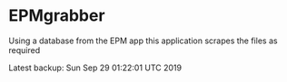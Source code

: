 # EPMgrabber
Using a database from the EPM app this application scrapes the files as required


Latest backup: Sun Sep 29 01:22:01 UTC 2019
